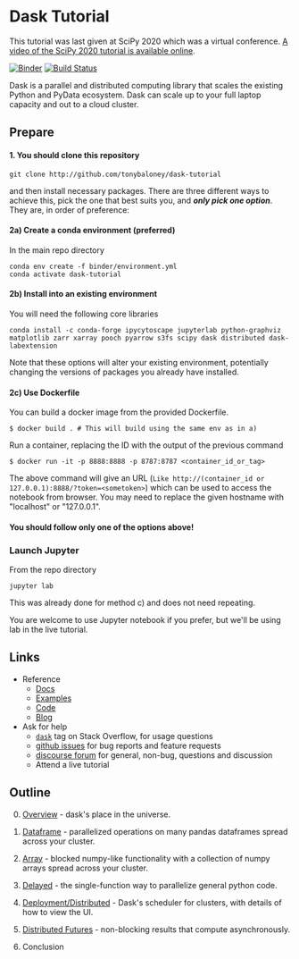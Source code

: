 # Dask Tutorial

This tutorial was last given at SciPy 2020 which was a virtual conference.
[A video of the SciPy 2020 tutorial is available online](https://www.youtube.com/watch?v=EybGGLbLipI).

[![Binder](https://mybinder.org/badge_logo.svg)](https://mybinder.org/v2/gh/dask/dask-tutorial/main?urlpath=lab)
[![Build Status](https://github.com/dask/dask-tutorial/workflows/CI/badge.svg)](https://github.com/dask/dask-tutorial/actions?query=workflow%3ACI)

Dask is a parallel and distributed computing library that scales the existing Python and PyData ecosystem. Dask can scale up to your full laptop capacity and out to a cloud cluster.

## Prepare

#### 1. You should clone this repository

    git clone http://github.com/tonybaloney/dask-tutorial

and then install necessary packages.
There are three different ways to achieve this, pick the one that best suits you, and ***only pick one option***.
They are, in order of preference:

#### 2a) Create a conda environment (preferred)

In the main repo directory

    conda env create -f binder/environment.yml
    conda activate dask-tutorial

#### 2b) Install into an existing environment

You will need the following core libraries

    conda install -c conda-forge ipycytoscape jupyterlab python-graphviz matplotlib zarr xarray pooch pyarrow s3fs scipy dask distributed dask-labextension

Note that these options will alter your existing environment, potentially changing the versions of packages you already
have installed.

#### 2c) Use Dockerfile

You can build a docker image from the provided Dockerfile.

    $ docker build . # This will build using the same env as in a)

Run a container, replacing the ID with the output of the previous command

    $ docker run -it -p 8888:8888 -p 8787:8787 <container_id_or_tag>

The above command will give an URL (`Like http://(container_id or 127.0.0.1):8888/?token=<sometoken>`) which
can be used to access the notebook from browser. You may need to replace the given hostname with "localhost" or
"127.0.0.1".

#### You should follow only one of the options above!

### Launch Jupyter

From the repo directory

    jupyter lab

This was already done for method c) and does not need repeating.

You are welcome to use Jupyter notebook if you prefer, but we'll be using lab in the live tutorial.

## Links

*  Reference
    *  [Docs](https://dask.org/)
    *  [Examples](https://examples.dask.org/)
    *  [Code](https://github.com/dask/dask/)
    *  [Blog](https://blog.dask.org/)
*  Ask for help
    *   [`dask`](http://stackoverflow.com/questions/tagged/dask) tag on Stack Overflow, for usage questions
    *   [github issues](https://github.com/dask/dask/issues/new) for bug reports and feature requests
    *   [discourse forum](https://dask.discourse.group/) for general, non-bug, questions and discussion
    *   Attend a live tutorial

## Outline

0. [Overview](00_overview.ipynb) - dask's place in the universe.

1. [Dataframe](01_dataframe.ipynb) - parallelized operations on many pandas dataframes spread across your cluster.

2. [Array](02_array.ipynb) - blocked numpy-like functionality with a collection of numpy arrays spread across your cluster.

3. [Delayed](03_dask.delayed.ipynb) - the single-function way to parallelize general python code.

4. [Deployment/Distributed](04_distributed.ipynb) - Dask's scheduler for clusters, with details of how to view the UI.

5. [Distributed Futures](05_futures.ipynb) - non-blocking results that compute asynchronously.

6. Conclusion
